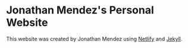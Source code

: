 # Jonathan Mendez's Personal Website

This website was created by Jonathan Mendez using [Netlify](https://www.netlify.com)
and [Jekyll](https://jekyllrb.com).
